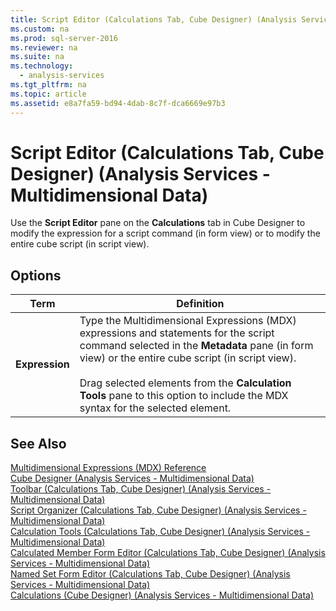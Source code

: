 ```yaml
---
title: Script Editor (Calculations Tab, Cube Designer) (Analysis Services - Multidimensional Data)
ms.custom: na
ms.prod: sql-server-2016
ms.reviewer: na
ms.suite: na
ms.technology: 
  - analysis-services
ms.tgt_pltfrm: na
ms.topic: article
ms.assetid: e8a7fa59-bd94-4dab-8c7f-dca6669e97b3
---
```

# Script Editor (Calculations Tab, Cube Designer) (Analysis Services - Multidimensional Data)
  Use the **Script Editor** pane on the **Calculations** tab in Cube Designer to modify the expression for a script command \(in form view\) or to modify the entire cube script \(in script view\).  
  
## Options  
  
|Term|Definition|  
|----------|----------------|  
|**Expression**|Type the Multidimensional Expressions \(MDX\) expressions and statements for the script command selected in the **Metadata** pane \(in form view\) or the entire cube script \(in script view\).<br /><br /> Drag selected elements from the **Calculation Tools** pane to this option to include the MDX syntax for the selected element.|  
  
## See Also  
 [Multidimensional Expressions &#40;MDX&#41; Reference](../Topic/Multidimensional%20Expressions%20\(MDX\)%20Reference.md)   
 [Cube Designer &#40;Analysis Services - Multidimensional Data&#41;](../../Topics/TopicNameNotContainA/Cube-Designer--Analysis-Services---Multidimensional-Data-.md)   
 [Toolbar &#40;Calculations Tab, Cube Designer&#41; &#40;Analysis Services - Multidimensional Data&#41;](../../Topics/TopicNameNotContainA/Toolbar--Calculations-Tab--Cube-Designer---Analysis-Services---Multidimensional-Data-.md)   
 [Script Organizer &#40;Calculations Tab, Cube Designer&#41; &#40;Analysis Services - Multidimensional Data&#41;](../../Topics/TopicNameNotContainA/Script-Organizer--Calculations-Tab--Cube-Designer---Analysis-Services---Multidimensional-Data-.md)   
 [Calculation Tools &#40;Calculations Tab, Cube Designer&#41; &#40;Analysis Services - Multidimensional Data&#41;](../../Topics/TopicNameNotContainA/Calculation-Tools--Calculations-Tab--Cube-Designer---Analysis-Services---Multidimensional-Data-.md)   
 [Calculated Member Form Editor &#40;Calculations Tab, Cube Designer&#41; &#40;Analysis Services - Multidimensional Data&#41;](../../Topics/TopicNameNotContainA/Calculated-Member-Form-Editor--Calculations-Tab--Cube-Designer---Analysis-Services---Multidimensional-Data-.md)   
 [Named Set Form Editor &#40;Calculations Tab, Cube Designer&#41; &#40;Analysis Services - Multidimensional Data&#41;](../../Topics/TopicNameNotContainA/Named-Set-Form-Editor--Calculations-Tab--Cube-Designer---Analysis-Services---Multidimensional-Data-.md)   
 [Calculations &#40;Cube Designer&#41; &#40;Analysis Services - Multidimensional Data&#41;](../../Topics/TopicNameNotContainA/Calculations--Cube-Designer---Analysis-Services---Multidimensional-Data-.md)  
  
  